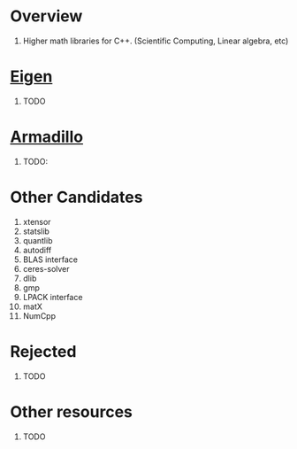 # Overview
1. Higher math libraries for C++. (Scientific Computing, Linear algebra, etc)

# [Eigen](https://eigen.tuxfamily.org/index.php?title=Main_Page)
1. TODO


# [Armadillo](https://arma.sourceforge.net/)
1. TODO:


# Other Candidates
1. xtensor
1. statslib
1. quantlib
1. autodiff
1. BLAS interface
1. ceres-solver
1. dlib
1. gmp
1. LPACK interface
1. matX
1. NumCpp


# Rejected
1. TODO

# Other resources
1. TODO
